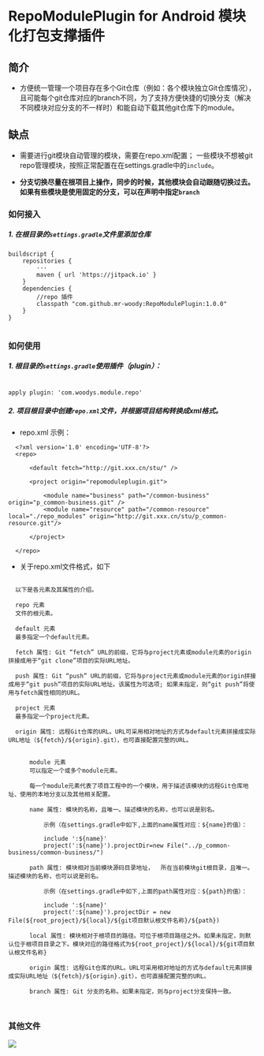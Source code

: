 # RepoModulePlugin for Android 模块化打包支撑插件

## 简介

 * 方便统一管理一个项目存在多个Git仓库（例如：各个模块独立Git仓库情况），且可能每个git仓库对应的branch不同，为了支持方便快捷的切换分支（解决不同模块对应分支的不一样时）和能自动下载其他git仓库下的module。


## 缺点

 * 需要进行git模块自动管理的模块，需要在repo.xml配置； 一些模块不想被git repo管理模块，按照正常配置在在settings.gradle中的`include`。
 
 * **分支切换尽量在根项目上操作，同步的时候，其他模块会自动跟随切换过去。如果有些模块是使用固定的分支，可以在<module />声明中指定`branch`**


### 如何接入


##### 1. 在根目录的`settings.gradle`文件里添加仓库

```
buildscript {
    repositories {
        ···
        maven { url 'https://jitpack.io' }
    }
    dependencies {
        //repo 插件
        classpath "com.github.mr-woody:RepoModulePlugin:1.0.0"
    }
}


```



###  如何使用

##### 1. 根目录的`settings.gradle`使用插件（plugin）：

```

apply plugin: 'com.woodys.module.repo'

```

##### 2. 项目根目录中创建`repo.xml`文件，并根据项目结构转换成xml格式。

  * repo.xml 示例：
  
  ```
    <?xml version='1.0' encoding='UTF-8'?>
    <repo>
    
        <default fetch="http://git.xxx.cn/stu/" />
    
        <project origin="repomoduleplugin.git">
    
            <module name="business" path="/common-business"  origin="p_common-business.git" />
            <module name="resource" path="/common-resource" local="./repo_modules" origin="http://git.xxx.cn/stu/p_common-resource.git"/>
    
        </project>
    
    </repo>

  ```

  * 关于repo.xml文件格式，如下

  ```

    以下是各元素及其属性的介绍。
    
    repo 元素
    文件的根元素。
    
    default 元素
    最多指定一个default元素。
    
    fetch 属性: Git “fetch” URL的前缀，它将与project元素或module元素的origin拼接成用于“git clone”项目的实际URL地址。
    
    push 属性: Git “push” URL的前缀，它将与project元素或module元素的origin拼接成用于“git push”项目的实际URL地址。该属性为可选项; 如果未指定，则“git push”将使用与fetch属性相同的URL。
    
    project 元素
    最多指定一个project元素。
    
    origin 属性: 远程Git仓库的URL。URL可采用相对地址的方式与default元素拼接成实际URL地址（${fetch}/${origin}.git），也可直接配置完整的URL。
    
        
        module 元素
        可以指定一个或多个module元素。
        
        每一个module元素代表了项目工程中的一个模块，用于描述该模块的远程Git仓库地址、使用的本地分支以及其他相关配置。
        
        name 属性: 模块的名称，且唯一。描述模块的名称，也可以说是别名。

            示例（在settings.gradle中如下,上面的name属性对应：${name}的值）：
    
            include ':${name}'
            project(':${name}').projectDir=new File("../p_common-business/common-business/")

        path 属性: 模块相对当前模块源码目录地址，  所在当前模块git根目录，且唯一。描述模块的名称，也可以说是别名。
    
            示例（在settings.gradle中如下,上面的path属性对应：${path}的值）：
            
            include ':${name}'
            project(':${name}').projectDir = new File(${root_project}/${local}/${git项目默认根文件名称}/${path})
        
        local 属性: 模块相对于根项目的路径。可位于根项目路径之外。如果未指定，则默认位于根项目目录之下。模块对应的路径格式为${root_project}/${local}/${git项目默认根文件名称}
    
        origin 属性: 远程Git仓库的URL。URL可采用相对地址的方式与default元素拼接成实际URL地址（${fetch}/${origin}.git），也可直接配置完整的URL。
        
        branch 属性: Git 分支的名称。如果未指定，则与project分支保持一致。



  ```
 
### 其他文件

![](http://git.xxx.cn/stu/repomoduleplugin/raw/master/image/author.png)
    



